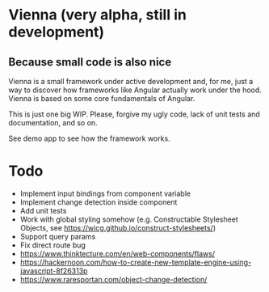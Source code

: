 # Vienna (very alpha, still in development)

## Because small code is also nice

Vienna is a small framework under active development and, for me, just a way to discover how frameworks like Angular
actually work under the hood. Vienna is based on some core fundamentals of Angular.

This is just one big WIP. Please, forgive my ugly code, lack of unit tests and documentation, and so on.

See demo app to see how the framework works.

# Todo

- Implement input bindings from component variable
- Implement change detection inside component
- Add unit tests
- Work with global styling somehow (e.g. Constructable Stylesheet Objects, see https://wicg.github.io/construct-stylesheets/)
- Support query params
- Fix direct route bug
- https://www.thinktecture.com/en/web-components/flaws/
- https://hackernoon.com/how-to-create-new-template-engine-using-javascript-8f26313p
- https://www.raresportan.com/object-change-detection/
